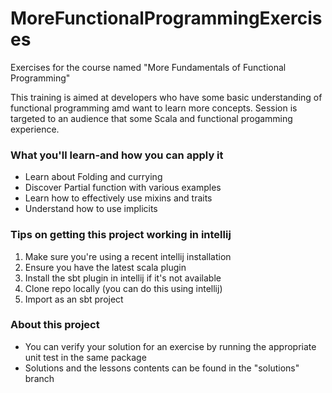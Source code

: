 # MoreFunctionalProgrammingExercises
Exercises for the course named "More Fundamentals of Functional Programming"

This training is aimed at developers who have some basic understanding of functional programming amd want to learn more concepts.
Session is targeted to an audience that some Scala and functional progamming experience.

### What you'll learn-and how you can apply it

* Learn about Folding and currying
* Discover Partial function with various examples
* Learn how to effectively use mixins and traits
* Understand how to use implicits

### Tips on getting this project working in intellij

1. Make sure you're using a recent intellij installation
2. Ensure you have the latest scala plugin
3. Install the sbt plugin in intellij if it's not available
4. Clone repo locally (you can do this using intellij)
5. Import as an sbt project

### About this project
* You can verify your solution for an exercise by running the appropriate unit test in the same package
* Solutions and the lessons contents can be found in the "solutions" branch 

